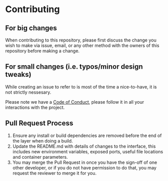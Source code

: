# Contributing

## For big changes

When contributing to this repository, please first discuss the change you wish to make via issue,
email, or any other method with the owners of this repository before making a change.

## For small changes (i.e. typos/minor design tweaks)

While creating an issue to refer to is most of the time a nice-to-have, it is not strictly nessesary.

Please note we have a [Code of Conduct](CODE_OF_CONDUCT.md), please follow it in all your interactions with the project.

## Pull Request Process

1. Ensure any install or build dependencies are removed before the end of the layer when doing a
   build.
2. Update the README.md with details of changes to the interface, this includes new environment
   variables, exposed ports, useful file locations and container parameters.
3. You may merge the Pull Request in once you have the sign-off of one other developer, or if you
   do not have permission to do that, you may request the reviewer to merge it for you.
